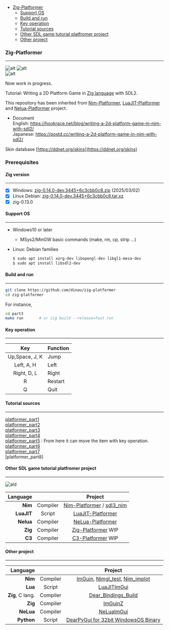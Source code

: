 <!-- START doctoc generated TOC please keep comment here to allow auto update -->
<!-- DON'T EDIT THIS SECTION, INSTEAD RE-RUN doctoc TO UPDATE -->

- [Zig-Platformer](#zig-platformer)
  - [Support OS](#support-os)
  - [Build and run](#build-and-run)
  - [Key operation](#key-operation)
  - [Tutorial sources](#tutorial-sources)
  - [Other SDL game tutorial platfromer project](#other-sdl-game-tutorial-platfromer-project)
  - [Other project](#other-project)

<!-- END doctoc generated TOC please keep comment here to allow auto update -->

### Zig-Platformer

---

![alt](https://github.com/dinau/zig-platformer/actions/workflows/windows.yml/badge.svg)  ![alt](https://github.com/dinau/zig-platformer/actions/workflows/rel.yml/badge.svg)  
![alt](https://github.com/dinau/zig-platformer/actions/workflows/linux.yml/badge.svg)

Now work in progress.

Tutorial: Writing a 2D Platform Game in [Zig language](https://ziglang.org) with SDL2.

This repository has been inherited from
[Nim-Platformer](https://github.com/def-/nim-platformer), [LuaJIT-Platformer](https://github.com/dinau/luajit-platformer) and [Nelua-Platformer](https://github.com/dinau/nelua-platformer)  project.
   - Document  
   English:  https://hookrace.net/blog/writing-a-2d-platform-game-in-nim-with-sdl2/  
   Japanese: https://postd.cc/writing-a-2d-platform-game-in-nim-with-sdl2/  

Skin database [https://ddnet.org/skins](https://ddnet.org/skins)

### Prerequisites

#### Zig version

---

- [x] Windows:  [zig-0.14.0-dev.3445+6c3cbb0c8.zip](https://ziglang.org/builds/zig-windows-x86_64-0.14.0-dev.3445+6c3cbb0c8.zip) (2025/03/02)  
- [x] Linux Debian: [zig-0.14.0-dev.3445+6c3cbb0c8.tar.xz](https://ziglang.org/builds/zig-linux-x86_64-0.14.0-dev.3445+6c3cbb0c8.tar.xz)
- [x] zig-0.13.0

#### Support OS

---

- Windows10 or later  
   - MSys2/MinGW basic commands (make, rm, cp, strip ...)
- Linux: Debian families

  ```sh
  $ sudo apt install xorg-dev libopengl-dev libgl1-mesa-dev
  $ sudo apt install libsdl2-dev
  ```

#### Build and run

---

```sh
git clone https://github.com/dinau/zig-platformer
cd zig-platformer
```
For instance,

```sh
cd part3
make run       # or zig build --release=fast run
```

#### Key operation

---

| Key            | Function |
| :---:          | :---     |
| Up,Space, J, K | Jump     |
| Left, A, H     | Left     |
| Right, D, L    | Right    |
| R              | Restart  |
| Q              | Quit     |

#### Tutorial sources  

---

[platformer_part1](https://github.com/dinau/zig-platformer/blob/main/tutorial/part1/src/main.zig)  
[platformer_part2](https://github.com/dinau/zig-platformer/blob/main/tutorial/part2/src/main.zig)  
[platformer_part3](https://github.com/dinau/zig-platformer/blob/main/tutorial/part3/src/main.zig)  
[platformer_part4](https://github.com/dinau/zig-platformer/blob/main/tutorial/part4/src/main.zig)  
[platformer_part5](https://github.com/dinau/zig-platformer/blob/main/tutorial/part5/src/main.zig) : From here it can move the item with key operation.  
[platformer_part6](https://github.com/dinau/zig-platformer/blob/main/tutorial/part6/src/main.zig)  
[platformer_part7](https://github.com/dinau/zig-platformer/blob/main/tutorial/part7/src/main.zig)  
[platformer_part8]

#### Other SDL game tutorial platfromer project

---

![ald](https://github.com/dinau/luajit-platformer/raw/main/img/platformer-luajit-sdl2.gif)

| Language             |          | Project                                                                                                   |
| -------------------: | :---:    | :----------------------------------------------------------------:                                        |
| **Nim**              | Compiler | [Nim-Platformer](https://github.com/dinau/nim-platformer) / [sdl3_nim](https://github.com/dinau/sdl3_nim) |
| **LuaJIT**           | Script   | [LuaJIT-Platformer](https://github.com/dinau/luajit-platformer)                                           |
| **Nelua**            | Compiler | [NeLua-Platformer](https://github.com/dinau/nelua-platformer)                                             |
| **Zig**              | Compiler | [Zig-Platformer](https://github.com/dinau/zig-platformer) WIP                                             |
| **C3**               | Compiler | [C3-Platformer](https://github.com/dinau/c3-platformer) WIP                                               |

#### Other project

---

| Language             |          | Project                                                                                                                                         |
| -------------------: | :---:    | :----------------------------------------------------------------:                                                                              |
| **Nim**              | Compiler | [ImGuin](https://github.com/dinau/imguin), [Nimgl_test](https://github.com/dinau/nimgl_test), [Nim_implot](https://github.com/dinau/nim_implot) |
| **Lua**              | Script   | [LuaJITImGui](https://github.com/dinau/luajitImGui)                                                                                             |
| **Zig**, C lang.     | Compiler | [Dear_Bindings_Build](https://github.com/dinau/dear_bindings_build)                                                                             |
| **Zig**              | Compiler | [ImGuinZ](https://github.com/dinau/imguinz)                                                                                                     |
| **NeLua**            | Compiler | [NeLuaImGui](https://github.com/dinau/neluaImGui)                                                                                               |
| **Python**           | Script   | [DearPyGui for 32bit WindowsOS Binary](https://github.com/dinau/DearPyGui32/tree/win32)                                                         |
